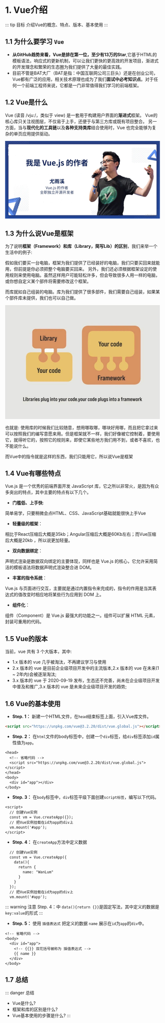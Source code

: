 # 1. Vue介绍

::: tip 目标
介绍Vue的概念、特点、版本、基本使用
:::

## 1.1 为什么要学习 `Vue`

* **从GitHub趋势来看，Vue是排在第一位，至少有13万的Star**,它基于HTML的模板语法，响应式的更新机制，可以让我们更快的更高效的开发项目，渐进式的开发理念和繁荣的生态圈为我们提供了大量的最佳实践。
* 目前不管是BAT大厂（BAT是指：中国互联网公司三巨头）还是在创业公司，Vue都有广泛的应用，相关技术原理也成为了我们**面试中必考知识点**。对于任何一个前端工程师来说，它都是一门非常值得我们学习的前端框架。

## 1.2 Vue是什么

Vue (读音 /vjuː/，类似于 view) 是一套用于构建用户界面的**渐进式**框架。
Vue的核心库只关注视图层，不仅易于上手，还便于与第三方库或既有项目整合。
另一方面，当与**现代化的工具链**以及**各种支持类库**结合使用时，Vue 也完全能够为复杂的单页应用提供驱动。

![作者](./images/aaaad3.jpg)

## 1.3 为什么说Vue是框架

为了说明**框架（Framework）和库（Library，简写Lib）的区别**，我们来举一个生活中的例子:

假如我们要买一台电脑，框架为我们提供了已经装好的电脑，我们只要买回来就能用，但前提是你必须把整个电脑要买回来。
另外，我们还必须根据框架设定的使用规则来使用电脑。虽然这样用户可能轻松许多，但会导致很多人用一样的电脑，或你想自定义某个部件将需要修改这个框架。

而库就如自己组装的电脑。库为我们提供了很多部件，我们需要自己组装，如果某个部件库未提供，我们也可以自己做。

![框架和库的区别](./images/image-2021039393.jpg)

也就是: 使用库的时候我们比较随意，想用哪取哪，哪块好用哪，而且把它拿过来可以按照我们的编写意愿来用。但是框架就不一样，我们好像被它控制着，要使用它，就得听它的，按照它的规则来，即使它某些地方我们用不到，或者不喜欢，也不能说什么。

而Vue中的指令就是这样的东西，我们只能用它，所以说Vue是框架

## 1.4 Vue有哪些特点

Vue.js 是一个优秀的前端界面开发 JavaScript 库，它之所以非常火，是因为有众多突出的特点，其中主要的特点有以下几个。

* **门槛低、上手快**:

简单易学，只要稍微会点HTML、CSS、JavaScript基础就能很快上手Vue

* **轻量级的框架**：

相比于React压缩后大概是35kb；Angular压缩后大概是60Kb左右；而Vue压缩后大概是20kb ，所以说更加轻量。

* **双向数据绑定**：

声明式渲染是数据双向绑定的主要体现，同样也是 Vue.js 的核心，它允许采用简洁的模板语法将数据声明式渲染整合进 DOM。

* **丰富的指令系统**：

Vue.js 与页面进行交互，主要就是通过内置指令来完成的，指令的作用是当其表达式的值改变时相应地将某些行为应用到 DOM 上。

* **组件化**：

组件（Component）是 Vue.js 最强大的功能之一。组件可以扩展 HTML 元素，封装可重用的代码。

## 1.5 Vue的版本

当前，vue 共有 3 个大版本，其中:

* 1.x 版本的 vue 几乎被淘汰，不再建议学习与使用
* 2.x 版本的 vue 是目前企业级项目开发中的主流版本,2.x 版本的 vue 在未来(1 ~ 2年内)会被逐渐淘汰;
* 3.x 版本的 vue 于 2020-09-19 发布，生态还不完善，尚未在企业级项目开发中普及和推广,3.x 版本的 vue 是未来企业级项目开发的趋势;

## 1.6 Vue的基本使用

* **Step. 1：** 新建一个HTML文件，在`head`结束标签上面，引入Vue库文件。

```html
<script src="https://unpkg.com/vue@3.2.20/dist/vue.global.js"></script>
```

* **Step. 2：** 在`html`文件的body标签中，创建一个`div`标签，给`div`标签添加`id`属性值为`app`。

```html{3}
<head>
  <!-- 省略代码 -->
  <script src="https://unpkg.com/vue@3.2.20/dist/vue.global.js"></script>
</head>
<body>
  <div id="app"></div>
</body>

```

* **Step. 3：** 在`body`标签中，`div`标签平级下面创建`script标签`，编写以下代码。

```js{3,5}
<script>
  // 创建Vue实例
  const vm = Vue.createApp({});
  // 把Vue实例挂载在id为app的div上
  vm.mount('#app');
</script>
```

* **Step. 4：** 在`createApp`方法中定义数据

```js{3-6}
  // 创建Vue实例
  const vm = Vue.createApp({
    data(){
      return {
        name: "WanLum"
      }
    }
  });
  // 把Vue实例挂载在id为app的div上
  vm.mount('#app');
```

::: warning 注意
Step. 4：中 `data(){return {}}`是固定写法，其中定义的数据是`key:value`的形式
:::

* **Step. 5：** 使用 `插值表达式` 把定义的数据 `name` 展示在`id`为`app`的`div`中。

```html{5}
<!-- 省略代码 -->
<body>
  <div id="app">
    <!-- {{}} 双花括号被称为 插值表达式 -->
    {{ name }}
  </div>
</body>
```

## 1.7 总结

::: danger 总结

* Vue是什么?
* 框架和库的区别是什么?
* Vue基本使用的步骤是什么?
:::
